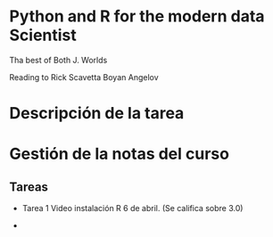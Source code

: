 # Python and R for the modern data Scientist

Tha best of Both J. Worlds


Reading to Rick Scavetta
Boyan Angelov

# Descripción de la tarea 




# Gestión de la notas del curso

## Tareas

* Tarea 1 Video instalación R 6 de abril. (Se califica sobre 3.0)

* 
